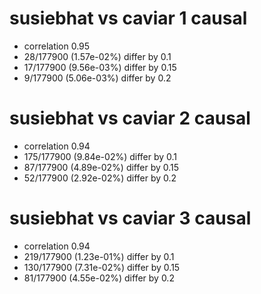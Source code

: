 # susiebhat vs caviar  1 causal

- correlation 0.95
- 28/177900 (1.57e-02%) differ by 0.1
- 17/177900 (9.56e-03%) differ by 0.15
- 9/177900 (5.06e-03%) differ by 0.2


# susiebhat vs caviar  2 causal

- correlation 0.94
- 175/177900 (9.84e-02%) differ by 0.1
- 87/177900 (4.89e-02%) differ by 0.15
- 52/177900 (2.92e-02%) differ by 0.2


# susiebhat vs caviar  3 causal

- correlation 0.94
- 219/177900 (1.23e-01%) differ by 0.1
- 130/177900 (7.31e-02%) differ by 0.15
- 81/177900 (4.55e-02%) differ by 0.2


